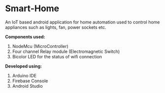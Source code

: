# Smart-Home
An IoT based android application for home automation used to control home appliances such as lights, fan, power sockets etc.

**Components used:**
1) NodeMcu (MicroController)
2) Four channel Relay module (Electromagnetic Switch)
3) Bicolor LED for the status of wifi connection

**Developed using:**
1) Arduino IDE
2) Firebase Console
3) Android Studio
